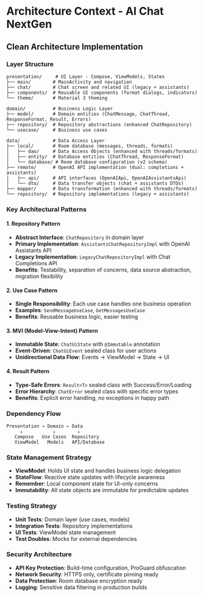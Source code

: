 # Architecture Context - AI Chat NextGen

## Clean Architecture Implementation

### Layer Structure
```
presentation/     # UI Layer - Compose, ViewModels, States
├── main/        # MainActivity and navigation
├── chat/        # Chat screen and related UI (legacy + assistants)
├── components/  # Reusable UI components (format dialogs, indicators)
└── theme/       # Material 3 theming

domain/          # Business Logic Layer
├── model/       # Domain entities (ChatMessage, ChatThread, ResponseFormat, Result, Errors)
├── repository/  # Repository abstractions (enhanced ChatRepository)
└── usecase/     # Business use cases

data/            # Data Access Layer
├── local/       # Room database (messages, threads, formats)
│   ├── dao/     # Data Access Objects (enhanced with threads/formats)
│   ├── entity/  # Database entities (ChatThread, ResponseFormat)
│   └── database/ # Room database configuration (v2 schema)
├── remote/      # OpenAI API implementation (dual: completions + assistants)
│   ├── api/     # API interfaces (OpenAIApi, OpenAIAssistantsApi)
│   └── dto/     # Data transfer objects (chat + assistants DTOs)
├── mapper/      # Data transformation (enhanced with threads/formats)
└── repository/  # Repository implementations (legacy + assistants)
```

### Key Architectural Patterns

#### 1. Repository Pattern
- **Abstract Interface**: `ChatRepository` in domain layer
- **Primary Implementation**: `AssistantsChatRepositoryImpl` with OpenAI Assistants API
- **Legacy Implementation**: `LegacyChatRepositoryImpl` with Chat Completions API
- **Benefits**: Testability, separation of concerns, data source abstraction, migration flexibility

#### 2. Use Case Pattern
- **Single Responsibility**: Each use case handles one business operation
- **Examples**: `SendMessageUseCase`, `GetMessagesUseCase`
- **Benefits**: Reusable business logic, easier testing

#### 3. MVI (Model-View-Intent) Pattern
- **Immutable State**: `ChatUiState` with `@Immutable` annotation
- **Event-Driven**: `ChatUiEvent` sealed class for user actions
- **Unidirectional Data Flow**: Events → ViewModel → State → UI

#### 4. Result Pattern
- **Type-Safe Errors**: `Result<T>` sealed class with Success/Error/Loading
- **Error Hierarchy**: `ChatError` sealed class with specific error types
- **Benefits**: Explicit error handling, no exceptions in happy path

### Dependency Flow
```
Presentation → Domain ← Data
     ↓           ↓        ↓
   Compose   Use Cases  Repository
   ViewModel   Models   API/Database
```

### State Management Strategy
- **ViewModel**: Holds UI state and handles business logic delegation
- **StateFlow**: Reactive state updates with lifecycle awareness
- **Remember**: Local component state for UI-only concerns
- **Immutability**: All state objects are immutable for predictable updates

### Testing Strategy
- **Unit Tests**: Domain layer (use cases, models)
- **Integration Tests**: Repository implementations
- **UI Tests**: ViewModel state management
- **Test Doubles**: Mocks for external dependencies

### Security Architecture
- **API Key Protection**: Build-time configuration, ProGuard obfuscation
- **Network Security**: HTTPS only, certificate pinning ready
- **Data Protection**: Room database encryption ready
- **Logging**: Sensitive data filtering in production builds
